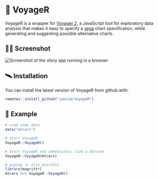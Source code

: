 
<!-- README.md is generated from README.Rmd. Please edit that file -->

# 🚀 VoyageR

VoyageR is a wrapper for [Voyager 2](https://github.com/vega/voyager), a
JavaScript tool for exploratory data analysis that makes it easy to
specify a [vega](https://github.com/vega/vega) chart specification,
while generating and suggesting possible alternative charts.

## 🧑‍🚀 Screenshot

![Screenshot of the shiny app running in a
browser](./man/figures/screenshot-app.png)

## 🛰️ Installation

You can install the latest version of VoyageR from github with:

``` r
remotes::install_github("jansim/VoyageR")
```

## 🔭 Example

``` r
# Load some data
data("mtcars")

# Start VoyageR
VoyageR::VoyageR()

# Start VoyageR and immediately load a dataset
VoyageR::VoyageR(mtcars)

# piping is also possible
library(magrittr)
mtcars %>% VoyageR::VoyageR()
```
